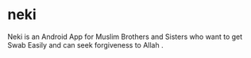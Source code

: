 # neki
Neki is an Android App for Muslim Brothers and Sisters who want to get Swab Easily and can seek forgiveness to Allah .
